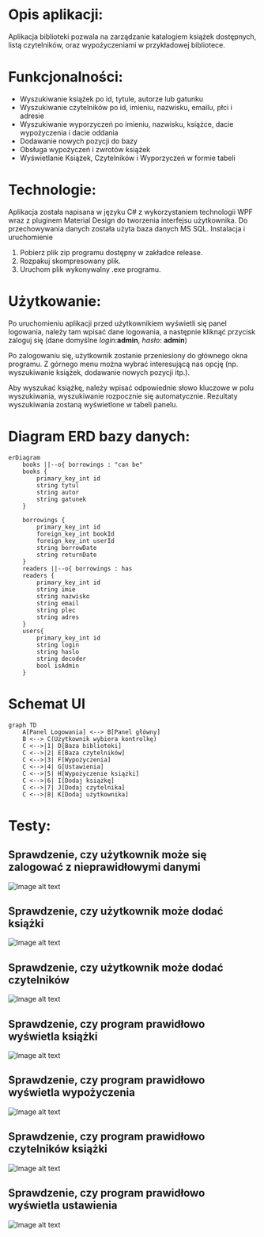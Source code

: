 # Opis aplikacji:

Aplikacja biblioteki pozwala na zarządzanie katalogiem książek dostępnych, listą czytelników, oraz wypożyczeniami w przykładowej bibliotece.

# Funkcjonalności:

- Wyszukiwanie książek po id, tytule, autorze lub gatunku
- Wyszukiwanie czytelników po id, imieniu, nazwisku, emailu, płci i adresie
- Wyszukiwanie wyporzyczeń po imieniu, nazwisku, książce, dacie wypożyczenia i dacie oddania
- Dodawanie nowych pozycji do bazy
- Obsługa wypożyczeń i zwrotów książek
- Wyświetlanie Książek, Czytelników i Wyporzyczeń w formie tabeli

# Technologie:

Aplikacja została napisana w języku C# z wykorzystaniem technologii WPF wraz z pluginem Material Design do tworzenia interfejsu użytkownika. Do przechowywania danych została użyta baza danych MS SQL.
Instalacja i uruchomienie

1. Pobierz plik zip programu dostępny w zakładce release.
2. Rozpakuj skompresowany plik.
3. Uruchom plik wykonywalny .exe programu.

# Użytkowanie:
Po uruchomieniu aplikacji przed użytkownikiem wyświetli się panel logowania, należy tam wpisać dane logowania, a następnie kliknąć przycisk zaloguj się (dane domyślne *login*:**admin**, *hasło*: **admin**)

Po zalogowaniu się, użytkownik zostanie przeniesiony do głównego okna programu. Z górnego menu można wybrać interesującą nas opcję (np. wyszukiwanie książek, dodawanie nowych pozycji itp.).

Aby wyszukać książkę, należy wpisać odpowiednie słowo kluczowe w polu wyszukiwania, wyszukiwanie rozpocznie się automatycznie. Rezultaty wyszukiwania zostaną wyświetlone w tabeli panelu.

# Diagram ERD bazy danych:
```mermaid
erDiagram
    books ||--o{ borrowings : "can be"
    books {
        primary_key_int id
        string tytul
        string autor
        string gatunek
    }
    
    borrowings {
        primary_key_int id
        foreign_key_int bookId
        foreign_key_int userId
        string borrowDate
        string returnDate
    }
    readers ||--o{ borrowings : has
    readers {
        primary_key_int id
        string imie
        string nazwisko
        string email
        string plec
        string adres
    }
    users{
        primary_key_int id
        string login
        string haslo
        string decoder
        bool isAdmin
    }
```
# Schemat UI
```mermaid
graph TD
    A[Panel Logowania] <--> B[Panel główny]
    B <--> C(Użytkownik wybiera kontrolkę)
    C <-->|1| D[Baza biblioteki]
    C <-->|2| E[Baza czytelników]
    C <-->|3| F[Wypożyczenia]
    C <-->|4| G[Ustawienia]
    C <-->|5| H[Wypożyczenie książki]
    C <-->|6| I[Dodaj książkę]
    C <-->|7| J[Dodaj czytelnika]
    C <-->|8| K[Dodaj użytkownika]
```
# Testy:
## Sprawdzenie, czy użytkownik może się zalogować z nieprawidłowymi danymi
![Image alt text](/testy_zdjecia/login_inv.png "Invalid login")
## Sprawdzenie, czy użytkownik może dodać książki
![Image alt text](/testy_zdjecia/adding_book.png "Adding book")
## Sprawdzenie, czy użytkownik może dodać czytelników
![Image alt text](/testy_zdjecia/adding_user.png "Adding user")
## Sprawdzenie, czy program prawidłowo wyświetla książki
![Image alt text](/testy_zdjecia/bookbase_view.png "Bookbase view")
## Sprawdzenie, czy program prawidłowo wyświetla wypożyczenia
![Image alt text](/testy_zdjecia/borrowings_view.png "Borrowings view")
## Sprawdzenie, czy program prawidłowo czytelników książki
![Image alt text](/testy_zdjecia/readers_view.png "Readers view")
## Sprawdzenie, czy program prawidłowo wyświetla ustawienia
![Image alt text](/testy_zdjecia/settings_view.png "Settings view")

